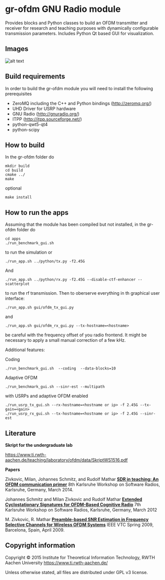 gr-ofdm GNU Radio module
=============================
Provides blocks and Python classes to build an OFDM transmitter and receiver
for research and teaching purposes with dynamically configurable transmission
parameters. Includes Python Qt based GUI for visualization.

Images
----------
![alt text](https://github.com/rwth-ti/gr-ofdm/blob/master/screenshot_rx_gui.png "Screenshot from the receiver window")


Build requirements
------------------
In order to build the gr-ofdm module you will need to install the following prerequisites
- ZeroMQ including the C++ and Python bindings (http://zeromq.org/)
- UHD Driver for USRP hardware
- GNU Radio (http://gnuradio.org/)
- ITPP (http://itpp.sourceforge.net/)
- python-qwt5-qt4
- python-scipy


How to build
------------
In the gr-ofdm folder do

    mkdir build
    cd build
    cmake ../
    make

optional

    make install


How to run the apps
-------------------

Assuming that the module has been compiled but not installed, in the
gr-ofdm folder do

    cd apps
    ./run_benchmark_gui.sh

to run the simulation or

    ./run_app.sh ../python/tx.py -f2.45G

And

    ./run_app.sh ../python/rx.py -f2.45G --disable-ctf-enhancer --scatterplot


to run the rf transmission.
Then to oberserve everything in th graphical user interface:

    ./run_app.sh gui/ofdm_tx_gui.py

and

    ./run_app.sh gui/ofdm_rx_gui.py --tx-hostname=<hostname>

be careful with the frequency offset of you radio frontend. It might be
necessary to apply a small manual correction of a few kHz.

Additional features:

Coding

    ./run_benchmark_gui.sh  --coding  --data-blocks=10

Adaptive OFDM

    ./run_benchmark_gui.sh --sinr-est --multipath

with USRPs and adaptive OFDM enabled

    ./run_usrp_tx_gui.sh --rx-hostname=<hostname or ip> -f 2.45G --tx-gain=<gain>
    ./run_usrp_rx_gui.sh --tx-hostname=<hostname or ip> -f 2.45G --sinr-est

Literature
----------
**Skript for the undergraduate lab**

https://www.ti.rwth-aachen.de/teaching/laboratory/ofdm/data/SkriptWS1516.pdf

**Papers**

Zivkovic, Milan, Johannes Schmitz, and Rudolf Mathar
[**SDR in teaching: An OFDM communication primer**](https://www.ti.rwth-aachen.de/publications/abstract.php?q=db&table=proceeding&id=956)
8th Karlsruhe Workshop on Software Radios, Karlsruhe, Germany, March 2014.

Johannes Schmitz and Milan Zivkovic and Rudolf Mathar
[**Extended Cyclostationary Signatures for OFDM-Based Cognitive Radio**](https://www.ti.rwth-aachen.de/publications/abstract.php?q=db&table=proceeding&id=868)
7th Karlsruhe Workshop on Software Radios, Karlsruhe, Germany, March 2012

M. Zivkovic, R. Mathar
[**Preamble-based SNR Estimation in Frequency Selective Channels for Wireless OFDM Systems**](https://www.ti.rwth-aachen.de/publications/abstract.php?q=db&table=proceeding&id=668)
IEEE VTC Spring 2009, Barcelona, Spain, April 2009.

Copyright information
------------------
Copyright © 2015 Institute for Theoretical Information Technology,
                 RWTH Aachen University <https://www.ti.rwth-aachen.de/>

Unless otherwise stated, all files are distributed under GPL v3 license.

